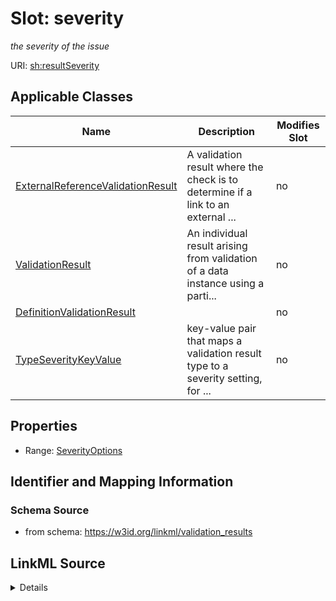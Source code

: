 

# Slot: severity


_the severity of the issue_



URI: [sh:resultSeverity](http://www.w3.org/ns/shacl#resultSeverity)



<!-- no inheritance hierarchy -->





## Applicable Classes

| Name | Description | Modifies Slot |
| --- | --- | --- |
| [ExternalReferenceValidationResult](ExternalReferenceValidationResult.md) | A validation result where the check is to determine if a link to an external ... |  no  |
| [ValidationResult](ValidationResult.md) | An individual result arising from validation of a data instance using a parti... |  no  |
| [DefinitionValidationResult](DefinitionValidationResult.md) |  |  no  |
| [TypeSeverityKeyValue](TypeSeverityKeyValue.md) | key-value pair that maps a validation result type to a severity setting, for ... |  no  |







## Properties

* Range: [SeverityOptions](SeverityOptions.md)





## Identifier and Mapping Information







### Schema Source


* from schema: https://w3id.org/linkml/validation_results




## LinkML Source

<details>
```yaml
name: severity
description: the severity of the issue
from_schema: https://w3id.org/linkml/validation_results
rank: 1000
slot_uri: sh:resultSeverity
alias: severity
domain_of:
- TypeSeverityKeyValue
- ValidationResult
range: severity_options

```
</details>
